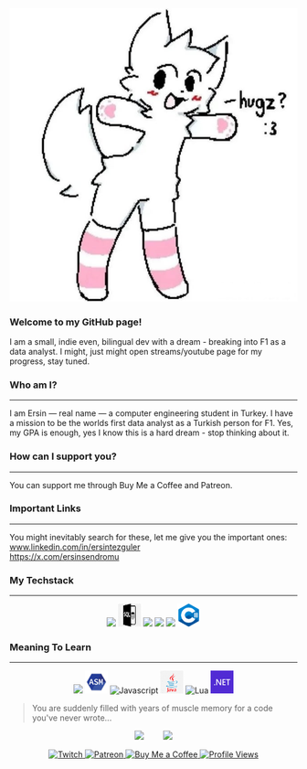 <p align="center">
  <img src="./header/header.png">
</p>

### Welcome to my GitHub page!
I am a small, indie even, bilingual dev with a dream - breaking into F1 as a data analyst.
I might, just might open streams/youtube page for my progress, stay tuned.

### Who am I?
---
I am Ersin — real name — a computer engineering student in Turkey.
I have a mission to be the worlds first data analyst as a Turkish person for F1.
Yes, my GPA is enough, yes I know this is a hard dream - stop thinking about it.

### How can I support you?
---
You can support me through Buy Me a Coffee and Patreon.

### Important Links
---
You might inevitably search for these, let me give you the important ones:\
www.linkedin.com/in/ersintezguler \
https://x.com/ersinsendromu

### My Techstack
---
<p align="center">
  <img src="https://cdn.simpleicons.org/python?viewbox=auto&size=40" />
  <img src="./icons/sql.svg" alt="SQL" width="40" height="40" />
  <img src="https://cdn.simpleicons.org/postgresql?viewbox=auto&size=40" />
  <img src="https://cdn.simpleicons.org/c++?viewbox=auto&size=40" />
  <img src="https://cdn.simpleicons.org/c?viewbox=auto&size=40" />
  <img src="./icons/csharp.svg" alt="C#" width="40" height="40"/>
</p>

### Meaning To Learn
---
<p align="center">
  <img src="https://cdn.simpleicons.org/rust?viewbox=auto&size=40" />
  <img src="./icons/assembly.svg" alt="Assembly" width="40" height="40"/>
  <img src="https://cdn.simpleicons.org/javascript?viewbox=auto&size=40" alt="Javascript"/>
  <img src="./icons/java.svg" alt="Java" width="40" height="40">
  <img src="https://cdn.simpleicons.org/lua?viewbox=auto&size=40" alt="Lua"/>
  <img src="./icons/net.svg" alt="dotNet" width="40" height="40">
</p>

> You are suddenly filled with years of muscle memory for a code you've never wrote...

<p align="center">
  <img src="https://github-readme-stats.vercel.app/api?username=outraft&theme=dracula" style="display:inline-block; margin-right: 30px;">
  <img src="https://github-readme-stats.vercel.app/api/top-langs/?username=outraft&size_weight=0.5&count_weight=0.5&layout=compact&theme=dracula" style="display:inline-block;">
</p>

<p align="center">
  <a href="https://www.twitch.tv/outraft">
    <img src="https://img.shields.io/static/v1?logo=twitch&label=&message=Twitch&color=9146FF&style=flat-square" alt="Twitch">
  </a>
  <a href="https://patreon.com/outraft?utm_medium=unknown&utm_source=join_link&utm_campaign=creatorshare_creator&utm_content=copyLink">
    <img src="https://img.shields.io/static/v1?logo=patreon&label=&message=Patreon&color=FF424D&style=flat-square" alt="Patreon">
  </a>
  <a href="https://coff.ee/outraft">
    <img src="https://img.shields.io/static/v1?logo=buymeacoffee&label=&message=Buy%20Me%20a%20Coffee&color=FFDD00&style=flat-square" alt="Buy Me a Coffee">
  </a>
  <a href="https://github.com/outraft">
    <img src="https://komarev.com/ghpvc/?username=outraft&style=flat-square" alt="Profile Views">
  </a>
</p>
